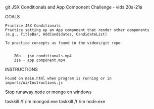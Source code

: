 
git JSX Conditionals and App Component Challenge - vids 20a-21a

GOALS

    Practice JSX Conditionals
    Practice setting up an App component that render other components (e.g., TitleBar, AddCandidates, CandidateList)
    
    To practice concepts as found in the videos/git repo


        20a - jsx conditionals.mp4
        21a - app component.mp4

    


INSTRUCTIONS

    Found on main.html when program is running or in imports/ui/Instructions.js



Stop runaway node or mongo on windows

taskkill /f /im mongod.exe
taskkill /f /im node.exe
